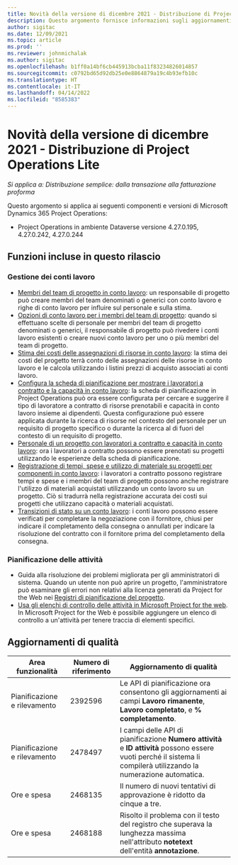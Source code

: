 ```yaml
---
title: Novità della versione di dicembre 2021 - Distribuzione di Project Operations Lite
description: Questo argomento fornisce informazioni sugli aggiornamenti di qualità disponibili nella versione di dicembre 2021 della distribuzione di Project Operations Lite.
author: sigitac
ms.date: 12/09/2021
ms.topic: article
ms.prod: ''
ms.reviewer: johnmichalak
ms.author: sigitac
ms.openlocfilehash: b1ff0a14bf6cb445913bcba11f83234826014857
ms.sourcegitcommit: c0792bd65d92db25e0e8864879a19c4b93efb10c
ms.translationtype: HT
ms.contentlocale: it-IT
ms.lasthandoff: 04/14/2022
ms.locfileid: "8585383"
---
```

# <a name="whats-new-december-2021---project-operations-lite-deployment"></a>Novità della versione di dicembre 2021 - Distribuzione di Project Operations Lite

_Si applica a: Distribuzione semplice: dalla transazione alla fatturazione proforma_

Questo argomento si applica ai seguenti componenti e versioni di Microsoft Dynamics 365 Project Operations:

- Project Operations in ambiente Dataverse versione 4.27.0.195, 4.27.0.242, 4.27.0.244


## <a name="features-included-in-this-release"></a>Funzioni incluse in questo rilascio

### <a name="subcontract-management"></a>Gestione dei conti lavoro 

- [Membri del team di progetto in conto lavoro](../subcontracting/subcontracting-project-team-members.md): un responsabile di progetto può creare membri del team denominati o generici con conto lavoro e righe di conto lavoro per influire sul personale e sulla stima.
- [Opzioni di conto lavoro per i membri del team di progetto](../subcontracting/subcon-options.md): quando si effettuano scelte di personale per membri del team di progetto denominati o generici, il responsabile di progetto può rivedere i conti lavoro esistenti o creare nuovi conto lavoro per uno o più membri del team di progetto. 
- [Stima dei costi delle assegnazioni di risorse in conto lavoro](../subcontracting/costing-subcon-ra.md): la stima dei costi del progetto terrà conto delle assegnazioni delle risorse in conto lavoro e le calcola utilizzando i listini prezzi di acquisto associati ai conti lavoro. 
- [Configura la scheda di pianificazione per mostrare i lavoratori a contratto e la capacità in conto lavoro](../subcontracting/configure-sb-subcon.md): la scheda di pianificazione in Project Operations può ora essere configurata per cercare e suggerire il tipo di lavoratore a contratto di risorse prenotabili e capacità in conto lavoro insieme ai dipendenti. Questa configurazione può essere applicata durante la ricerca di risorse nel contesto del personale per un requisito di progetto specifico o durante la ricerca al di fuori del contesto di un requisito di progetto.
- [Personale di un progetto con lavoratori a contratto e capacità in conto lavoro](../subcontracting/staffing-cw.md): ora i lavoratori a contratto possono essere prenotati su progetti utilizzando le esperienze della scheda di pianificazione.
- [Registrazione di tempi, spese e utilizzo di materiale su progetti per componenti in conto lavoro](../subcontracting/recording-subcon-actuals.md): i lavoratori a contratto possono registrare tempi e spese e i membri del team di progetto possono anche registrare l'utilizzo di materiali acquistati utilizzando un conto lavoro su un progetto. Ciò si tradurrà nella registrazione accurata dei costi sui progetti che utilizzano capacità o materiali acquistati.
- [Transizioni di stato su un conto lavoro](../subcontracting/subcon-states.md): i conti lavoro possono essere verificati per completare la negoziazione con il fornitore, chiusi per indicare il completamento della consegna o annullati per indicare la risoluzione del contratto con il fornitore prima del completamento della consegna.

### <a name="task-planning"></a>Pianificazione delle attività
- Guida alla risoluzione dei problemi migliorata per gli amministratori di sistema. Quando un utente non può aprire un progetto, l'amministratore può esaminare gli errori non relativi alla licenza generati da Project for the Web nei [Registri di pianificazione del progetto](../../project-management/schedule-api-logs.md).
- [Usa gli elenchi di controllo delle attività in Microsoft Project for the web](https://support.microsoft.com/en-us/office/use-task-checklists-in-microsoft-project-for-the-web-c69bcf73-5c75-4ad3-9893-6d6f92360e9c). In Microsoft Project for the Web è possibile aggiungere un elenco di controllo a un'attività per tenere traccia di elementi specifici.

## <a name="quality-updates"></a>Aggiornamenti di qualità

| **Area funzionalità** | **Numero di riferimento** | **Aggiornamento di qualità** |
| --- | --- | --- |
| Pianificazione e rilevamento | 2392596 | Le API di pianificazione ora consentono gli aggiornamenti ai campi **Lavoro rimanente**, **Lavoro completato**, e **% completamento**. |
| Pianificazione e rilevamento | 2478497 | I campi delle API di pianificazione **Numero attività** e **ID attività** possono essere vuoti perché il sistema li compilerà utilizzando la numerazione automatica.|
| Ore e spesa | 2468135 | Il numero di nuovi tentativi di approvazione è ridotto da cinque a tre. |
| Ore e spesa | 2468188 | Risolto il problema con il testo del registro che superava la lunghezza massima nell'attributo **notetext** dell'entità **annotazione**. |
